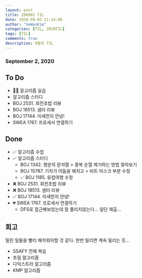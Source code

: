 ```yaml
---
layout: post
title: 200902 TIL
date: 2020-09-02 11:14:00
author: "SeWonKim"
categories: [TIL, 2020TIL]
tags: [TIL]
comments: true
description: 9월의 TIL
---
```


### September 2, 2020

## To Do

- 👨‍💻 알고리즘 실습
- 알고리즘 스터디
- BOJ 2531. 회전초밥 리뷰
- BOJ 18513. 샘터 리뷰
- BOJ 17144. 미세먼지 안녕!
- SWEA 1767. 프로세서 연결하기

## Done

- ✅ 알고리즘 수업
- ✅ 알고리즘 스터디
  - BOJ 1342. 행운의 문자열 > 중복 순열 제거하는 방법 찾아보기
  - BOJ 15787. 기차가 어둠을 헤치고 > 비트 마스크 부분 수정
  - ✅ BOJ 1185. 유럽여행 수정
- ❌ BOJ 2531. 회전초밥 리뷰
- ❌ BOJ 18513. 샘터 리뷰
- ✅ BOJ 17144. 미세먼지 안녕!
- 💔 SWEA 1767. 프로세서 연결하기
  - DFS로 접근해보았는데 잘 풀리지않는다... 일단 제출...

## 회고

밀린 일들을 빨리 해치워야할 것 같다.
한번 밀리면 계속 밀리는 듯...

- SSAFY 전체 복습
- 프림 알고리즘
- 다익스트라 알고리즘
- KMP 알고리즘
